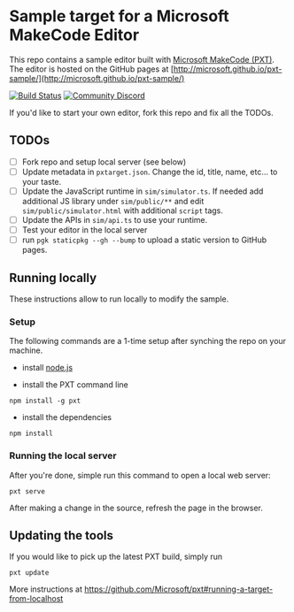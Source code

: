 # Sample target for a Microsoft MakeCode Editor

This repo contains a sample editor built with [Microsoft MakeCode (PXT)](https://github.com/Microsoft/pxt). The editor is hosted on the GitHub pages at [http://microsoft.github.io/pxt-sample/](http://microsoft.github.io/pxt-sample/)

[![Build Status](https://travis-ci.org/Microsoft/pxt-sample.svg?branch=master)](https://travis-ci.org/Microsoft/pxt-sample)
[![Community Discord](https://img.shields.io/discord/448979533891371018.svg)](https://aka.ms/makecodecommunity)

If you'd like to start your own editor, fork this repo and fix all the TODOs.

## TODOs

- [ ] Fork repo and setup local server (see below)
- [ ] Update metadata in ``pxtarget.json``. Change the id, title, name, etc... to your taste.
- [ ] Update the JavaScript runtime in ``sim/simulator.ts``. If needed add additional JS library under ``sim/public/**``
and edit ``sim/public/simulator.html`` with additional ``script`` tags.
- [ ] Update the APIs in ``sim/api.ts`` to use your runtime.
- [ ] Test your editor in the local server
- [ ] run ``pgk staticpkg --gh --bump`` to upload a static version to GitHub pages.

## Running locally

These instructions allow to run locally to modify the sample.

### Setup

The following commands are a 1-time setup after synching the repo on your machine.

* install [node.js](https://nodejs.org/en/)

* install the PXT command line
```
npm install -g pxt
```
* install the dependencies
```
npm install
```

### Running the local server

After you're done, simple run this command to open a local web server:
```
pxt serve
```

After making a change in the source, refresh the page in the browser.

## Updating the tools

If you would like to pick up the latest PXT build, simply run
```
pxt update
```

More instructions at https://github.com/Microsoft/pxt#running-a-target-from-localhost 
